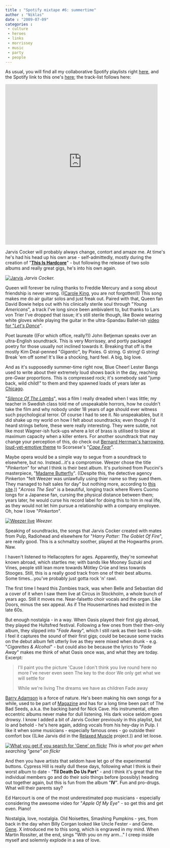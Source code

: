 ```yaml
---
title : "Spotify mixtape #6: summertime"
author : "Niklas"
date : "2009-07-09"
categories : 
 - culture
 - heroes
 - links
 - morrissey
 - music
 - party
 - people
---
```


As usual, you will find all my collaborative Spotify playlists right [here](http://spotify.pivic.com), and the Spotify link to this one's [here](http://open.spotify.com/user/pivic/playlist/4vZgpfOU5mWhGW3eLejyBa); the track-list follows here:

<iframe frameborder="0" marginwidth="0" marginheight="0" border="0" style="border:0;margin:0;width:480px;height:505px;" src="http://spreadsheets.google.com/pub?output=html&amp;widget=true&amp;single=true&amp;element=true&amp;gid=0&amp;key=rZFp-gZS3H2WyRDgOsEfksA&amp;range=A3%3AC23" scrolling="no" allowtransparency="true"></iframe>

Jarvis Cocker will probably always change, contort and amaze me. At time's he's had his head up his own arse - self-admittedly, mostly during the creation of "**[This Is Hardcore](http://open.spotify.com/album/2hf0aTKqdxsobNVda2vvUz)**" - but following the release of two solo albums and really great gigs, he's into his own again.

[![Jarvis](http://farm3.static.flickr.com/2031/1518059418_5bf7ad9956.jpg)](http://www.flickr.com/photos/mickdoyle/1518059418/) _Jarvis Cocker._

Queen will forever be ruling thanks to Freddie Mercury and a song about friendship is never wrong. (([Carole King](http://en.wikipedia.org/wiki/Carole%20King), you are not forgotten!)) This song makes me do air guitar solos and just freak out. Paired with that, Queen fan David Bowie helps out with his clinically sterile soul through "_Young Americans_", a track I've long since been ambivalent to, but thanks to Lars von Trier I've dropped that issue; it's still sterile though, like Bowie wearing white gloves while playing the guitar in the ultra-Spandau Ballet-ish [video for "_Let's Dance_](http://www.youtube.com/watch?v=0paUlhI2wts)".

Poet laureate ((For which office, really?)) John Betjeman speaks over an ultra-English soundtrack. This is very Morrissey, and portly packaged poetry for those usually not inclined towards it. Breaking that off is the mostly Kim Deal-penned "_Gigantic_", by Pixies. G string. G string! G string! Break 'em off some! It's like a shocking, hard feel. A big, big love.

And as it's supposedly summer-time right now, Blue Cheer! Lester Bangs used to write about their extremely loud shows back in the day, reaching pre-Gwar proportions. This is compressed rock; it's somebody said "jump back, wild child!" to them and they spawned loads of years later as [Chicago](http://en.wikipedia.org/wiki/Chicago%20%28band%29).

"_[Silence Of The Lambs](http://www.imdb.com/title/tt0102926)_", was a film I really dreaded when I was little; my teacher in Swedish class told me of unspeakable horrors, how he couldn't take the film and why nobody under 18 years of age should ever witness such psychological terror. Of course I had to see it. No unspeakables, but it did shake up my world on how I felt about soundtracks; even though I'd heard strings before, these were really interesting. They were subtle, not like most Wagner-ish fuck-ups where a lot of brass is utilised to blow at maximum capacity when a killer enters. For another soundtrack that may change your perception of this, do check out [Bernard Herrman's harrowing, loud-yet-emotive theme](http://open.spotify.com/track/1k0YObEHzZ3tYelBSx08vf) to Scorsese's "_[Cape Fear](http://www.youtube.com/watch?v=mIl5yccCOhA#t=16)_".

Maybe opera would be a simple way to segue from a soundtrack to elsewhere, but no. Instead...it's a compromise. Weezer chose the title "_Pinkerton_" for what I think is their best album. It's purloined from Puccini's masterpiece, "[Madame Butterfly](http://en.wikipedia.org/wiki/Madame%20Butterfly)". ((Despite this, the detective agency Pinkerton "felt Weezer was unlawfully using thier name so they sued them. They managed to halt sales for day" but nothing more, according to [this site](http://home.swipnet.se/~w-39890/wfaq2.html).)) "_Across The Sea_" is a beautiful, longing track where Rivers Cuomo longs for a Japanese fan, cursing the physical distance between them; years later, he would curse his record label for doing this to him in real life, as they would not let him pursue a relationship with a company employee. Oh, how I love "_Pinkerton_".

[![Weezer live](http://farm3.static.flickr.com/2165/2960610889_5bba6fb115.jpg)](http://www.flickr.com/photos/jaywestphotography/2960610889/) _Weezer._

Speaking of soundtracks, the songs that Jarvis Cocker created with mates from Pulp, Radiohead and elsewhere for "_Harry Potter: The Goblet Of Fire_", are really good. This is a schmaltzy soother, played at the Hogwarths prom. Naw.

I haven't listened to Hellacopters for ages. Apparently, they're somewhat known abroad, which startles me; with bands like Mooney Suzuki and Vines, people still lean more towards Mötley Crüe and less towards Stooges. Still, this is a really good track from one of their best albums. Some times...you've probably just gotta rock 'n' rawl.

The first time I heard this Zombies track, was when Belle and Sebastian did a cover of it when I saw them live at Circus in Stockholm, a whole bunch of years ago. Still it moves me. Near-falsetto choir vocals and the organ. Like Doors, minus the sex appeal. As if The Housemartines had existed in the late 60s.

But enough nostalgia - in a way. When Oasis played their first gig abroad, they played the Hultsfred festival. Following a few ones from their then-only album, they slipped into "_Fade Away_", which I still rank as their best b-side. I feel it captures the sound of their first gigs; could be because some tracks on the debut album felt utterly live as they were mixed when drunk - e.g. "_Cigarettes & Alcohol_" - but could also be because the lyrics to "_Fade Away_" makes me think of what Oasis once was, and what they are today. Excerpt:

> I'll paint you the picture 'Cause I don't think you live round here no more I've never even seen The key to the door We only get what we will settle for
> 
> While we're living The dreams we have as children Fade away

[Barry Adamson](http://en.wikipedia.org/wiki/Barry%20Adamson) is a force of nature. He's been making his own songs for a while, used to be part of [Magazine](http://en.wikipedia.org/wiki/Magazine%20%28band%29) and has for a long time been part of The Bad Seeds, a.k.a. the backing band for Nick Cave. His instrumental, often eccentric albums never make for dull listening. His dark voice seldom goes drowsy. I know I added a bit of Jarvis Cocker previously in this playlist, but lo and behold - he's here again, adding vocals from his hey-day in Pulp. I like it when some musicians - especially famous ones - go outside their comfort box ((Like Jarvis did in the [Relaxed Muscle](http://open.spotify.com/album/43apApFXpb3A4uXPrVHHXq) project.)) and let loose.

[![What you get if you search for 'Gene' on flickr](http://farm3.static.flickr.com/2217/2250331049_bd539f0daa.jpg)](http://www.flickr.com/photos/blubbla/2250331049/) _This is what you get when searching "gene" on flickr_

And then you have artists that seldom have let go of the experimental buttons. Cypress Hill is really dull these days, following what I think is their worst album to date - "**Til Death Do Us Part**" - and I think it's great that the individual members go and do their solo things before (possibly) heading out together again, but this is fun from the album "**IV**". Fun and pro-drugs. What will their parents say?

Ed Harcourt is one of the most underestimated pop musicians - especially considering the awesome video for "_Apple Of My Eye_" - so get this and get even. Piano!

Nostalgia, love, nostalgia. Old Noisettes, Smashing Pumpkins - yes, from back in the day when Billy Corgan looked like Uncle Fester - and Gene. [Gene](http://en.wikipedia.org/wiki/Gene%20%28band%29). X introduced me to this song, which is engraved in my mind. When Martin Rossiter, at the end, sings "With you on my arm..." I creep inside myself and solemnly explode in a sea of love.
